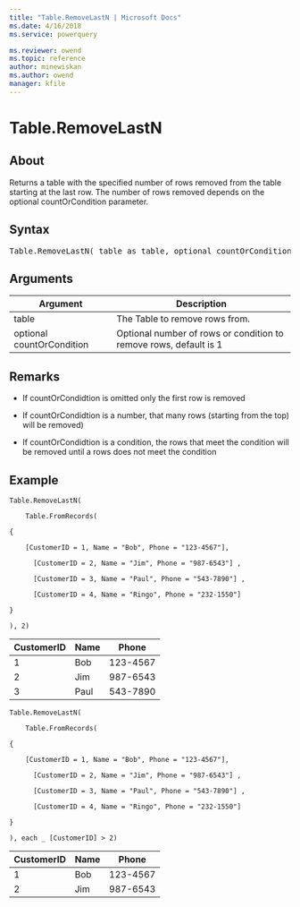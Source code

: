```yaml
---
title: "Table.RemoveLastN | Microsoft Docs"
ms.date: 4/16/2018
ms.service: powerquery

ms.reviewer: owend
ms.topic: reference
author: minewiskan
ms.author: owend
manager: kfile
---
```

# Table.RemoveLastN

  
## About  
Returns a table with the specified number of rows removed from the table starting at the last row. The number of rows removed depends on the optional countOrCondition parameter.  
  
## Syntax

<pre>
Table.RemoveLastN( table as table, optional countOrCondition as any) as table  
</pre> 
  
## Arguments  
  
|Argument|Description|  
|------------|---------------|  
|table|The Table to remove rows from.|  
|optional countOrCondition|Optional number of rows or condition to remove rows, default is 1|  
  
## <a name="__toc360789538"></a>Remarks  
  
-   If countOrCondidtion is omitted only the first row is removed  
  
-   If countOrCondidtion is a number, that many rows (starting from the top) will be removed)  
  
-   If countOrCondidtion is a condition, the rows that meet the condition will be removed until a rows does not meet the condition  
  
## Example  
  
```powerquery-m 
Table.RemoveLastN(  
  
    Table.FromRecords(  
  
{  
  
    [CustomerID = 1, Name = "Bob", Phone = "123-4567"],  
  
      [CustomerID = 2, Name = "Jim", Phone = "987-6543"] ,  
  
      [CustomerID = 3, Name = "Paul", Phone = "543-7890"] ,  
  
      [CustomerID = 4, Name = "Ringo", Phone = "232-1550"]  
  
}  
  
), 2)  
```  
  
|CustomerID|Name|Phone|  
|--------------|--------|---------|  
|1|Bob|123-4567|  
|2|Jim|987-6543|  
|3|Paul|543-7890|  
  
```powerquery-m
Table.RemoveLastN(  
  
    Table.FromRecords(  
  
{  
  
    [CustomerID = 1, Name = "Bob", Phone = "123-4567"],  
  
      [CustomerID = 2, Name = "Jim", Phone = "987-6543"] ,  
  
      [CustomerID = 3, Name = "Paul", Phone = "543-7890"] ,  
  
      [CustomerID = 4, Name = "Ringo", Phone = "232-1550"]  
  
}  
  
), each _ [CustomerID] > 2)  
```  
  
|CustomerID|Name|Phone|  
|--------------|--------|---------|  
|1|Bob|123-4567|  
|2|Jim|987-6543|  
  
